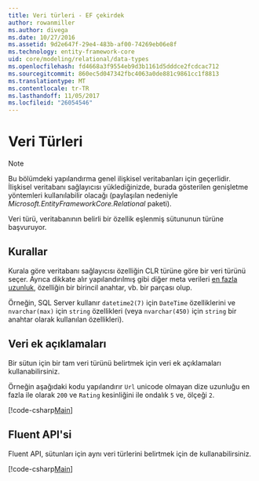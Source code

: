 ```yaml
---
title: Veri türleri - EF çekirdek
author: rowanmiller
ms.author: divega
ms.date: 10/27/2016
ms.assetid: 9d2e647f-29e4-483b-af00-74269eb06e8f
ms.technology: entity-framework-core
uid: core/modeling/relational/data-types
ms.openlocfilehash: fd4668a3f9554eb9d3b1161d5dddce2fcdcac712
ms.sourcegitcommit: 860ec5d047342fbc4063a0de881c9861cc1f8813
ms.translationtype: MT
ms.contentlocale: tr-TR
ms.lasthandoff: 11/05/2017
ms.locfileid: "26054546"
---
```

# <a name="data-types"></a>Veri Türleri

> [!NOTE]  
> Bu bölümdeki yapılandırma genel ilişkisel veritabanları için geçerlidir. İlişkisel veritabanı sağlayıcısı yüklediğinizde, burada gösterilen genişletme yöntemleri kullanılabilir olacağı (paylaşılan nedeniyle *Microsoft.EntityFrameworkCore.Relational* paketi).

Veri türü, veritabanının belirli bir özellik eşlenmiş sütununun türüne başvuruyor.

## <a name="conventions"></a>Kurallar

Kurala göre veritabanı sağlayıcısı özelliğin CLR türüne göre bir veri türünü seçer. Ayrıca dikkate alır yapılandırılmış gibi diğer meta verileri [en fazla uzunluk](../max-length.md), özelliğin bir birincil anahtar, vb. bir parçası olup.

Örneğin, SQL Server kullanır `datetime2(7)` için `DateTime` özelliklerini ve `nvarchar(max)` için `string` özellikleri (veya `nvarchar(450)` için `string` bir anahtar olarak kullanılan özellikleri).

## <a name="data-annotations"></a>Veri ek açıklamaları

Bir sütun için bir tam veri türünü belirtmek için veri ek açıklamaları kullanabilirsiniz.

Örneğin aşağıdaki kodu yapılandırır `Url` unicode olmayan dize uzunluğu en fazla ile olarak `200` ve `Rating` kesinliğini ile ondalık `5` ve, ölçeği `2`.

[!code-csharp[Main](../../../../samples/core/Modeling/DataAnnotations/Samples/Relational/DataType.cs?name=Entities&highlight=4,6)]

## <a name="fluent-api"></a>Fluent API'si

Fluent API, sütunları için aynı veri türlerini belirtmek için de kullanabilirsiniz.

[!code-csharp[Main](../../../../samples/core/Modeling/FluentAPI/Samples/Relational/DataType.cs?name=Model&highlight=9-10)]
